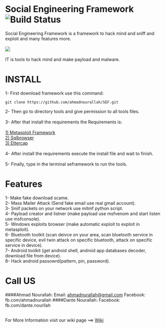 # Social Engineering Framework ![Build Status](http://webscan.esy.es/web1_1.svg)<br>
Social Engineering Framework is a framework to hack mind and sniff and exploit and many features more.<br><br>
<img src="http://webscan.esy.es/sef1.png"><br><br>
IT is tools to hack mind and make payload and malware.<br>
# INSTALL
1- First download framework use this command:
```
git clone https://github.com/ahmadnourallah/SEF.git
```
2- Then go to directory tools and give permission to all tools files.
<br><br>
3- After that install the requirements the Requirements is:<br><br>
[1) Metasploit Framework](https://github.com/rapid7/metasploit-framework)<br>
[2) Sqlbrowser](https://github.com/sqlitebrowser/sqlitebrowser)<br>
[3) Ettercap](https://github.com/Ettercap/ettercap)<br><br>
4- After install the requirements execute the install file and wait to finish.<br><br>
5- Finally, type in the terminal seframework to run the tools.
# Features
1- Make fake download scame.<br>
2- Mass Mailer Attack (Send fake email use real gmail account).<br>
3- Sniif packets on your network use mitmf python script.<br>
4- Payload creator and listner (make payload use msfvenom and start listen use msfconsole).<br>
5- Windows exploits browser (make automatic exploit to exploit in metasploit).<br>
6- Bluetooth toolkit (scan deivce on your area, scan bluetooth service in specific device, evil twin attack on specific bluetooth, attack on specific service in device).<br>
7- Android toolkit (get android shell, android app databases decoder, download file from device).<br>
8- Hack android passowrd(pattern, pin, password).<br>
# Call US
####Ahmad Nourallah:
Email: ahmadnurallah@gmail.com
Facebook: fb.com/ahmadnurallah
####Dante Nourallah:
Facebook: fb.com/dante.nourllah<br><br>

For More Information visit our wiki page ==> [Wiki](https://github.com/ahmadnourallah/SEF/wiki)




